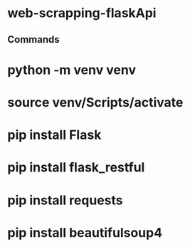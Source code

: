 # web-scrapping-flaskApi

## Commands
# python -m venv venv
# source venv/Scripts/activate
# pip install Flask
# pip install flask_restful
# pip install requests
# pip install beautifulsoup4